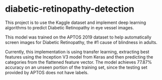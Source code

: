 # diabetic-retinopathy-detection
This project is to use the Kaggle dataset and implement deep learning algorithms to predict Diabetic Retinopathy in eye vessel images.

This model was trained on the APTOS 2019 dataset to help automatically screen images for Diabetic Retinopathy, the #1 cause of blindness in adults.

Currently, this implementation is using transfer learning, extracting best features using the Inception V3 model from Keras and then predicting the categories from the flattened feature vector.
The model achieves 77.87% accuracy on an unseen portion of the training set, since the testing set provided by APTOS does not have labels.